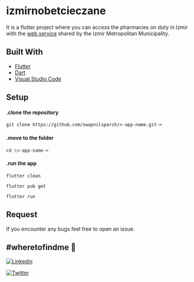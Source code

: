 # izmirnobetcieczane

It is a flutter project where you can access the pharmacies on duty in Izmir with the [web service](https://acikveri.bizizmir.com/tr/dataset/nobetci-eczaneler-ve-eczane-listesi/resource/85a7a70b-f442-473b-9868-4e6c28603456) shared by the Izmir Metropolitan Municipality.

## Built With

- [Flutter](https://flutter.dev/)
- [Dart](https://dart.dev/)
- [Visual Studio Code](https://code.visualstudio.com/)

## Setup

#### .clone the repository
```
git clone https://github.com/swapnilsparsh/<-app-name.git->
```
#### .move to the folder
```
cd \<-app-name->
```

#### .run the app
`
flutter clean
`

`
flutter pub get
`

`
flutter run
`


## Request
If you encounter any bugs feel free to open an issue.


## #wheretofindme 📍
[![Linkedin](https://img.shields.io/badge/LinkedIn-0077B5?style=for-the-badge&logo=linkedin&logoColor=white)](https://linkedin.com/in/tariksune)

[![Twitter](https://img.shields.io/badge/Twitter-1DA1F2?style=for-the-badge&logo=twitter&logoColor=white)](https://twitter/tariksune)

